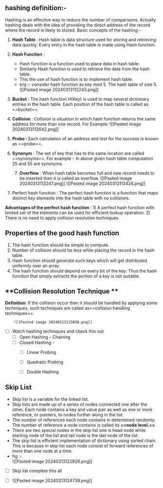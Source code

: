 ## **hashing definition:-** 

Hashing is an effective way to reduce the number of comparisons. Actually hashing deals with the idea of providing the direct address of the record where the record is likely to stored.
Basic concepts of the hashing:-
1) **Hash Table** : Hash table is data structure used for storing and retrieving data quickly. Every entry in the hash table is made using Hash function.
2)  **Hash Function** : 
     - Hash function is a function used to place data in hash table.
     - Similarly Hash function is used to retrieve the data from the hash table.
     - This the use of hash function is to implement hash table.
     - e/q :- consider hash function as key mod 5. The hash table of size 5.
        ![[Pasted image 20240313112243.png]]
3)  **Bucket** : The hash function H(Key) is used to map several dictionary entries in the hash table. Each position of the hash table is called as  ==bucket==.
4) **Collision** : Collision is situation in which hash function returns the same address for more than one record.
        For Example: 
        ![[Pasted image 20240313112642.png]]
5) **Probe :** Each calculation of an address and test for the success is known as ==probe==.
6) **Synonym** : The set of key that has to the same location are called ==synonyms==. For example - In above given hash table computation 25 and 55 are synonyms.
   
   7) **Overflow** : When hash table becomes full and new record needs to be inserted then it is called as overflow.
        ![[Pasted image 20240313113247.png]]
      ![[Pasted image 20240313113424.png]]
    
8) Perfect hash function : The perfect hash function is a function that maps distinct key elements into the hash table with no collisions.

**Advantages of the perfect hash function** :
        1) A perfect hash function with limited set of the elements can be used for efficient lookup operation.
        2) There is no need to apply collision resolution techniques.
           
## **Properties of the good hash function**
1) The hash function should be simple to compute.
2) Number of collision should be less while placing the record in the hash table.
3) Hash function should generate such keys which will get distributed uniformly over an array.
4) The hash function should depend on every bit of the key. Thus the hash function that simply extracts the portion of a key is not suitable.

## **Collision Resolution Technique **

**Definition**: 
If the collision occur then it should be handled by applying some techniques, such techniques are called as==collision handling techniques==.

        ![[Pasted image 20240313115038.png]]

- [ ] Watch hashing techniques and check this out 
    - [ ]  Open Hashing - Chaining 
    - [ ] Closed Hashing - 
        - [ ] Linear Probing 
        - [ ] Quadratic Probing 
        - [ ] Double Hashing 


## Skip List
 - Skip list is a variable for the linked list.
 - Skip lists are made up of a series of nodes connected one after the other. Each node contains a key and value pair as well as one or more reference, or pointers, to nodes further along in the list.
 - The number of references each node contains in determined randomly. The number of reference a node contains is called its **==node level.==**
 - There are two special nodes in the skip list one is head node while starting node of the list and tail node is the last node of the list.
 - The skip list is efficient implementation of dictionary using sorted chain. This is because in skip list each node consist of forward references of more than one node at a time.
 -  fig :-  
      ![[Pasted image 20240313122826.png]]

- [ ] Skip list complete this all 
- [ ] ![[Pasted image 20240313124739.png]]





